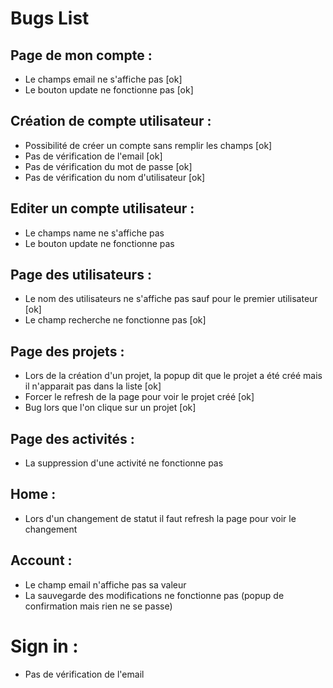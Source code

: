# Bugs List

## Page de mon compte :

* Le champs email ne s'affiche pas [ok]
* Le bouton update ne fonctionne pas [ok]

## Création de compte utilisateur :

* Possibilité de créer un compte sans remplir les champs [ok]
* Pas de vérification de l'email [ok]
* Pas de vérification du mot de passe [ok]
* Pas de vérification du nom d'utilisateur [ok]

## Editer un compte utilisateur :

* Le champs name ne s'affiche pas
* Le bouton update ne fonctionne pas

## Page des utilisateurs :

* Le nom des utilisateurs ne s'affiche pas sauf pour le premier utilisateur [ok]
* Le champ recherche ne fonctionne pas [ok]

## Page des projets :

* Lors de la création d'un projet, la popup dit que le projet a été créé mais il n'apparait pas dans la liste [ok]
* Forcer le refresh de la page pour voir le projet créé [ok]
* Bug lors que l'on clique sur un projet [ok]

## Page des activités :

* La suppression d'une activité ne fonctionne pas

## Home :

* Lors d'un changement de statut il faut refresh la page pour voir le changement

## Account :

* Le champ email n'affiche pas sa valeur
* La sauvegarde des modifications ne fonctionne pas (popup de confirmation mais rien ne se passe)

# Sign in :

* Pas de vérification de l'email